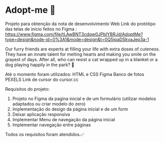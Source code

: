 # Adopt-me 🤍
Projeto para obtenção da nota de desenvolvimento Web
Link do protótipo das telas de início feitos no Figma : https://www.figma.com/file/tLAwBNT3cdqw0JPblYBRJd/AdoptMe?type=design&node-id=0%3A1&mode=design&t=0Q5ipaDSkvaJep3a-1

Our furry friends are experts at filling your life with extra doses of cuteness. They have an innate talent for melting hearts and making you smile on the grayest of days. After all, who can resist a cat wrapped up in a blanket or a dog playing happily in the park? 🐾

Até o momento foram utilizados:
HTML e CSS
Figma
Banco de fotos PEXELS
Link de cursor do cursor.cc

Requisitos do projeto:
1. Projeto no Figma da pagina inicial e de um formulário (utilizar modelos adaptados ou criar modelo do zero)
2. Implementação do design da página inicial e de um form
3. Deixar aplicação responsiva
4. Implementar Menu de navegação da página inicial
5. Implementar navegação entre páginas

Todos os requisitos foram atendidos.✅

